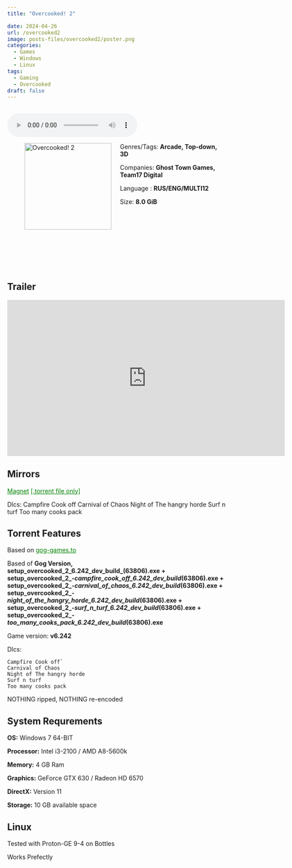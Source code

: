 ```yaml
---
title: "Overcooked! 2"

date: 2024-04-26
url: /overcooked2
image: posts-files/overcooked2/poster.png
categories:
  - Games
  - Windows
  - Linux
tags:
  - Gaming
  - Overcooked
draft: false
---
```

##
<style>
  body.dark-mode,
  body.dark-mode main * {
    background: url('/posts-files/overcooked2/background.png') center center fixed no-repeat;
    background-size: 100% 100%;
    background-size: cover;
    color: #f5f5f5;
  }
</style>
<script>
    document.addEventListener('DOMContentLoaded', function () {
        var body = document.body;
        var switcher = document.querySelector('.js-toggle');
                body.classList.add('dark-mode');
                // Save user preference in storage
                localStorage.setItem('darkMode', 'true');
            
        });
</script>

<audio controls autoplay>
  <source src="/posts-files/overcooked2/music.mp3" type="audio/mp3">
  Your browser does not support the audio tag.
</audio>


<figure style="float: left; margin-right: 20px;">
  <img src="/posts-files/overcooked2/poster.png" alt="Overcooked! 2" style="width: 200px;">
</figure>

Genres/Tags: **Arcade, Top-down, 3D**

Companies: **Ghost Town Games, Team17 Digital**

Language : **RUS/ENG/MULTI12**

Size: **8.0 GiB**
# ⠀
# ⠀

## Trailer
<iframe width="640" height="360" src="https://www.youtube.com/embed/gEjbXb_eZcs" title="Overcooked 2: Announcement Trailer" frameborder="0" allow="accelerometer; autoplay; clipboard-write; encrypted-media; gyroscope; picture-in-picture; web-share" allowfullscreen></iframe>

## Mirrors
<a href="magnet:?xt=urn:btih:ECBO36XGODVU66S5DTR7UZN7TU4II5IV&dn=Overcooked!%202" style="color: green;">Magnet</a>
<a href="https://www.dropbox.com/scl/fi/d1elxrtf8lxtu0byllaj1/Overcooked-2.torrent?rlkey=lxeyxcrnm6v9gk9k9f2ah4iue&st=95brspmq&dl=1" style="color: green;">[.torrent file only]</a>

Dlcs:
Campfire Cook off
Carnival of Chaos
Night of The hangry horde
Surf n turf
Too many cooks pack

## Torrent Features

Based on <a href="https://gog-games.to/game/overcooked_2" style="color: green;">gog-games.to</a>

Based of **Gog Version, setup_overcooked_2_6.242_dev_build_(63806).exe + setup_overcooked_2_-_campfire_cook_off_6.242_dev_build_(63806).exe + setup_overcooked_2_-_carnival_of_chaos_6.242_dev_build_(63806).exe + setup_overcooked_2_-_night_of_the_hangry_horde_6.242_dev_build_(63806).exe + setup_overcooked_2_-_surf_n_turf_6.242_dev_build_(63806).exe + setup_overcooked_2_-_too_many_cooks_pack_6.242_dev_build_(63806).exe**

Game version: **v6.242**

Dlcs:

```
Campfire Cook off`
Carnival of Chaos
Night of The hangry horde
Surf n turf
Too many cooks pack
```

NOTHING ripped, NOTHING re-encoded

## System Requrements
**OS:** Windows 7 64-BIT

**Processor:** Intel i3-2100 / AMD A8-5600k

**Memory:** 4 GB Ram

**Graphics:** GeForce GTX 630 / Radeon HD 6570

**DirectX:** Version 11

**Storage:** 10 GB available space

## Linux

Tested with Proton-GE 9-4 on Bottles

Works Prefectly